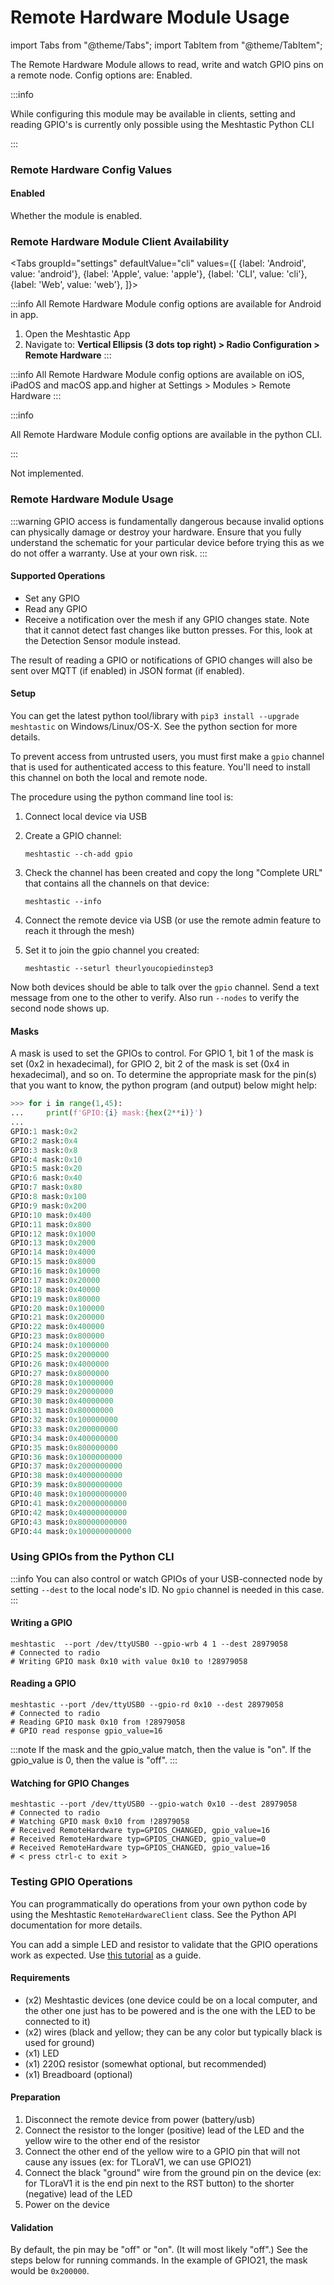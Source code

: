 # Remote Hardware Module Usage

import Tabs from "@theme/Tabs"; import TabItem from "@theme/TabItem";

The Remote Hardware Module allows to read, write and watch GPIO pins on a remote node. Config options are: Enabled.

:::info

While configuring this module may be available in clients, setting and reading GPIO's is currently only possible using the Meshtastic Python CLI

:::

### Remote Hardware Config Values

#### Enabled

Whether the module is enabled.

### Remote Hardware Module Client Availability

\<Tabs groupId="settings" defaultValue="cli" values={\[ {label: 'Android', value: 'android'}, {label: 'Apple', value: 'apple'}, {label: 'CLI', value: 'cli'}, {label: 'Web', value: 'web'}, ]}>

:::info All Remote Hardware Module config options are available for Android in app.

1. Open the Meshtastic App
2. Navigate to: **Vertical Ellipsis (3 dots top right) > Radio Configuration > Remote Hardware** :::

:::info All Remote Hardware Module config options are available on iOS, iPadOS and macOS app.and higher at Settings > Modules > Remote Hardware :::

:::info

All Remote Hardware Module config options are available in the python CLI.

:::

Not implemented.

### Remote Hardware Module Usage

:::warning GPIO access is fundamentally dangerous because invalid options can physically damage or destroy your hardware. Ensure that you fully understand the schematic for your particular device before trying this as we do not offer a warranty. Use at your own risk. :::

#### Supported Operations

* Set any GPIO
* Read any GPIO
* Receive a notification over the mesh if any GPIO changes state. Note that it cannot detect fast changes like button presses. For this, look at the Detection Sensor module instead.

The result of reading a GPIO or notifications of GPIO changes will also be sent over MQTT (if enabled) in JSON format (if enabled).

#### Setup

You can get the latest python tool/library with `pip3 install --upgrade meshtastic` on Windows/Linux/OS-X. See the python section for more details.

To prevent access from untrusted users, you must first make a `gpio` channel that is used for authenticated access to this feature. You'll need to install this channel on both the local and remote node.

The procedure using the python command line tool is:

1. Connect local device via USB
2.  Create a GPIO channel:

    ```shell
    meshtastic --ch-add gpio
    ```
3.  Check the channel has been created and copy the long "Complete URL" that contains all the channels on that device:

    ```shell
    meshtastic --info
    ```
4. Connect the remote device via USB (or use the remote admin feature to reach it through the mesh)
5.  Set it to join the gpio channel you created:

    ```shell
    meshtastic --seturl theurlyoucopiedinstep3
    ```

Now both devices should be able to talk over the `gpio` channel. Send a text message from one to the other to verify. Also run `--nodes` to verify the second node shows up.

#### Masks

A mask is used to set the GPIOs to control. For GPIO 1, bit 1 of the mask is set (0x2 in hexadecimal), for GPIO 2, bit 2 of the mask is set (0x4 in hexadecimal), and so on. To determine the appropriate mask for the pin(s) that you want to know, the python program (and output) below might help:

```python
>>> for i in range(1,45):
...     print(f'GPIO:{i} mask:{hex(2**i)}')
...
GPIO:1 mask:0x2
GPIO:2 mask:0x4
GPIO:3 mask:0x8
GPIO:4 mask:0x10
GPIO:5 mask:0x20
GPIO:6 mask:0x40
GPIO:7 mask:0x80
GPIO:8 mask:0x100
GPIO:9 mask:0x200
GPIO:10 mask:0x400
GPIO:11 mask:0x800
GPIO:12 mask:0x1000
GPIO:13 mask:0x2000
GPIO:14 mask:0x4000
GPIO:15 mask:0x8000
GPIO:16 mask:0x10000
GPIO:17 mask:0x20000
GPIO:18 mask:0x40000
GPIO:19 mask:0x80000
GPIO:20 mask:0x100000
GPIO:21 mask:0x200000
GPIO:22 mask:0x400000
GPIO:23 mask:0x800000
GPIO:24 mask:0x1000000
GPIO:25 mask:0x2000000
GPIO:26 mask:0x4000000
GPIO:27 mask:0x8000000
GPIO:28 mask:0x10000000
GPIO:29 mask:0x20000000
GPIO:30 mask:0x40000000
GPIO:31 mask:0x80000000
GPIO:32 mask:0x100000000
GPIO:33 mask:0x200000000
GPIO:34 mask:0x400000000
GPIO:35 mask:0x800000000
GPIO:36 mask:0x1000000000
GPIO:37 mask:0x2000000000
GPIO:38 mask:0x4000000000
GPIO:39 mask:0x8000000000
GPIO:40 mask:0x10000000000
GPIO:41 mask:0x20000000000
GPIO:42 mask:0x40000000000
GPIO:43 mask:0x80000000000
GPIO:44 mask:0x100000000000
```

### Using GPIOs from the Python CLI

:::info You can also control or watch GPIOs of your USB-connected node by setting `--dest` to the local node's ID. No `gpio` channel is needed in this case. :::

#### Writing a GPIO

```shell
meshtastic  --port /dev/ttyUSB0 --gpio-wrb 4 1 --dest 28979058
# Connected to radio
# Writing GPIO mask 0x10 with value 0x10 to !28979058
```

#### Reading a GPIO

```shell
meshtastic --port /dev/ttyUSB0 --gpio-rd 0x10 --dest 28979058
# Connected to radio
# Reading GPIO mask 0x10 from !28979058
# GPIO read response gpio_value=16
```

:::note If the mask and the gpio\_value match, then the value is "on". If the gpio\_value is 0, then the value is "off". :::

#### Watching for GPIO Changes

```shell
meshtastic --port /dev/ttyUSB0 --gpio-watch 0x10 --dest 28979058
# Connected to radio
# Watching GPIO mask 0x10 from !28979058
# Received RemoteHardware typ=GPIOS_CHANGED, gpio_value=16
# Received RemoteHardware typ=GPIOS_CHANGED, gpio_value=0
# Received RemoteHardware typ=GPIOS_CHANGED, gpio_value=16
# < press ctrl-c to exit >
```

### Testing GPIO Operations

You can programmatically do operations from your own python code by using the Meshtastic `RemoteHardwareClient` class. See the Python API documentation for more details.

You can add a simple LED and resistor to validate that the GPIO operations work as expected. Use [this tutorial](https://www.instructables.com/Slide-Switch-With-Arduino-Uno-R3/) as a guide.

#### Requirements

* (x2) Meshtastic devices (one device could be on a local computer, and the other one just has to be powered and is the one with the LED to be connected to it)
* (x2) wires (black and yellow; they can be any color but typically black is used for ground)
* (x1) LED
* (x1) 220Ω resistor (somewhat optional, but recommended)
* (x1) Breadboard (optional)

#### Preparation

1. Disconnect the remote device from power (battery/usb)
2. Connect the resistor to the longer (positive) lead of the LED and the yellow wire to the other end of the resistor
3. Connect the other end of the yellow wire to a GPIO pin that will not cause any issues (ex: for TLoraV1, we can use GPIO21)
4. Connect the black "ground" wire from the ground pin on the device (ex: for TLoraV1 it is the end pin next to the RST button) to the shorter (negative) lead of the LED
5. Power on the device

#### Validation

By default, the pin may be "off" or "on". (It will most likely "off".) See the steps below for running commands. In the example of GPIO21, the mask would be `0x200000`.
